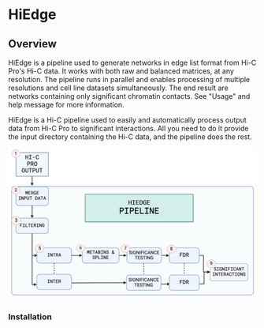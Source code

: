 # HiEdge

## Overview

HiEdge is a pipeline used to generate networks in edge list format from Hi-C Pro's Hi-C data. It works with both raw and balanced matrices, at any resolution. The pipeline runs in parallel and enables processing of multiple resolutions and cell line datasets simultaneously. The end result are networks containing only significant chromatin contacts. See "Usage" and help message for more information.


HiEdge is a Hi-C pipeline used to easily and automatically process output data from Hi-C Pro to significant interactions. All you need to do it provide the input directory containing the Hi-C data, and the pipeline does the rest.

![1720685919072](HiEdge_fig.png)

### Installation
